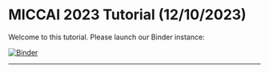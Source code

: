 # MICCAI 2023 Tutorial (12/10/2023)

Welcome to this tutorial.
Please launch our Binder instance: 

[![Binder](https://mybinder.org/badge_logo.svg)](https://mybinder.org/v2/gh/virtual-imaging-platform/VIP-python-client/HEAD?urlpath=lab%2Ftree%2Fexamples%2Frepro-brats%2F1-launch-application.ipynb)

---